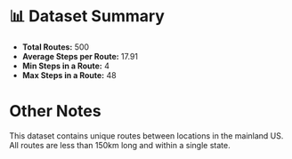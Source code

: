 
# 📊 Dataset Summary

- **Total Routes:** 500
- **Average Steps per Route:** 17.91
- **Min Steps in a Route:** 4
- **Max Steps in a Route:** 48

# Other Notes

This dataset contains unique routes between locations in the mainland US.
All routes are less than 150km long and within a single state.
